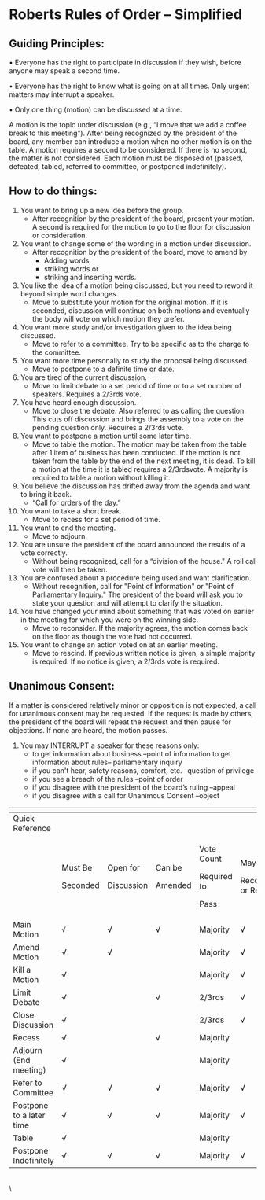 # Roberts Rules of Order – Simplified

## Guiding Principles:&#x20;

• Everyone has the right to participate in discussion if they wish, before anyone may speak a second time.&#x20;

• Everyone has the right to know what is going on at all times. Only urgent matters may interrupt a speaker.&#x20;

• Only one thing (motion) can be discussed at a time.&#x20;

A motion is the topic under discussion (e.g., “I move that we add a coffee break to this meeting”). After  being recognized by the president of the board, any member can introduce a motion when no other  motion is on the table. A motion requires a second to be considered. If there is no second, the matter is  not considered. Each motion must be disposed of (passed, defeated, tabled, referred to committee, or  postponed indefinitely).&#x20;

## How to do things:&#x20;

1. You want to bring up a new idea before the group.&#x20;
   * After recognition by the president of the board, present your motion. A second is required for  the motion to go to the floor for discussion or consideration.&#x20;
2. You want to change some of the wording in a motion under discussion.&#x20;
   * After recognition by the president of the board, move to amend by
     * Adding words,&#x20;
     * striking words or&#x20;
     * striking and inserting words.&#x20;
3. You like the idea of a motion being discussed, but you need to reword it beyond simple word  changes.&#x20;
   * Move to substitute your motion for the original motion. If it is seconded, discussion will continue  on both motions and eventually the body will vote on which motion they prefer.&#x20;
4. You want more study and/or investigation given to the idea being discussed.&#x20;
   * Move to refer to a committee. Try to be specific as to the charge to the committee.&#x20;
5. You want more time personally to study the proposal being discussed.
   * Move to postpone to a definite time or date.&#x20;
6. You are tired of the current discussion.&#x20;
   * Move to limit debate to a set period of time or to a set number of speakers. Requires a 2/3rds vote.&#x20;
7. You have heard enough discussion.&#x20;
   * Move to close the debate. Also referred to as calling the question. This cuts off discussion and brings the assembly to a vote on the pending question only. Requires a 2/3rds vote.&#x20;
8. You want to postpone a motion until some later time.&#x20;
   * Move to table the motion. The motion may be taken from the table after 1 item of business has  been conducted. If the motion is not taken from the table by the end of the next meeting, it is  dead. To kill a motion at the time it is tabled requires a 2/3rdsvote. A majority is required to table a motion without killing it.
9. You believe the discussion has drifted away from the agenda and want to bring it back.&#x20;
   * “Call for orders of the day.”&#x20;
10. You want to take a short break.&#x20;
    * Move to recess for a set period of time.&#x20;
11. You want to end the meeting.&#x20;
    * Move to adjourn.&#x20;
12. You are unsure the president of the board announced the results of a vote correctly.&#x20;
    * Without being recognized, call for a “division of the house." A roll call vote will then be taken.&#x20;
13. You are confused about a procedure being used and want clarification.&#x20;
    * Without recognition, call for "Point of Information" or "Point of Parliamentary Inquiry." The  president of the board will ask you to state your question and will attempt to clarify the situation.&#x20;
14. You have changed your mind about something that was voted on earlier in the meeting  for which you were on the winning side.&#x20;
    * Move to reconsider. If the majority agrees, the motion comes back on the floor as though the vote had not occurred.&#x20;
15. You want to change an action voted on at an earlier meeting.&#x20;
    * Move to rescind. If previous written notice is given, a simple majority is required. If no notice is  given, a 2/3rds vote is required.&#x20;

## Unanimous Consent:&#x20;

If a matter is considered relatively minor or opposition is not expected, a call for unanimous consent  may be requested. If the request is made by others, the president of the board will repeat the request  and then pause for objections. If none are heard, the motion passes. &#x20;

1. You may INTERRUPT a speaker for these reasons only: &#x20;
   * to get information about business –point of information to get information about rules– parliamentary inquiry&#x20;
   * if you can't hear, safety reasons, comfort, etc. –question of privilege&#x20;
   * if you see a breach of the rules –point of order&#x20;
   * if you disagree with the president of the board’s ruling –appeal&#x20;
   * if you disagree with a call for Unanimous Consent –object

<table data-header-hidden><thead><tr><th width="145"></th><th></th><th></th><th></th><th></th><th></th></tr></thead><tbody><tr><td>Quick Reference</td><td></td><td></td><td></td><td></td><td></td></tr><tr><td><br></td><td><p>Must Be </p><p>Seconded</p></td><td><p>Open for </p><p>Discussion</p></td><td><p>Can be </p><p>Amended</p></td><td><p>Vote Count </p><p>Required to </p><p>Pass</p></td><td><p>May Be </p><p>Reconsidered or Rescinded</p></td></tr><tr><td>Main Motion </td><td><code>√</code> </td><td>√ </td><td>√ </td><td>Majority </td><td>√</td></tr><tr><td>Amend Motion </td><td>√ </td><td>√ </td><td><br></td><td>Majority </td><td>√</td></tr><tr><td>Kill a Motion </td><td>√ </td><td><br></td><td><br></td><td>Majority </td><td>√</td></tr><tr><td>Limit Debate </td><td>√ </td><td><br></td><td>√ </td><td>2/3rds </td><td>√</td></tr><tr><td>Close Discussion </td><td>√ </td><td><br></td><td><br></td><td>2/3rds </td><td>√</td></tr><tr><td>Recess </td><td>√ </td><td><br></td><td>√ </td><td>Majority</td><td><br></td></tr><tr><td>Adjourn (End meeting) </td><td>√ </td><td><br></td><td><br></td><td>Majority</td><td><br></td></tr><tr><td>Refer to Committee </td><td>√ </td><td>√ </td><td>√ </td><td>Majority </td><td>√</td></tr><tr><td>Postpone to a later time </td><td>√ </td><td>√ </td><td>√ </td><td>Majority </td><td>√</td></tr><tr><td>Table </td><td>√ </td><td><br></td><td><br></td><td>Majority</td><td><br></td></tr><tr><td>Postpone Indefinitely </td><td>√ </td><td>√ </td><td>√ </td><td>Majority </td><td>√</td></tr></tbody></table>

\
\

